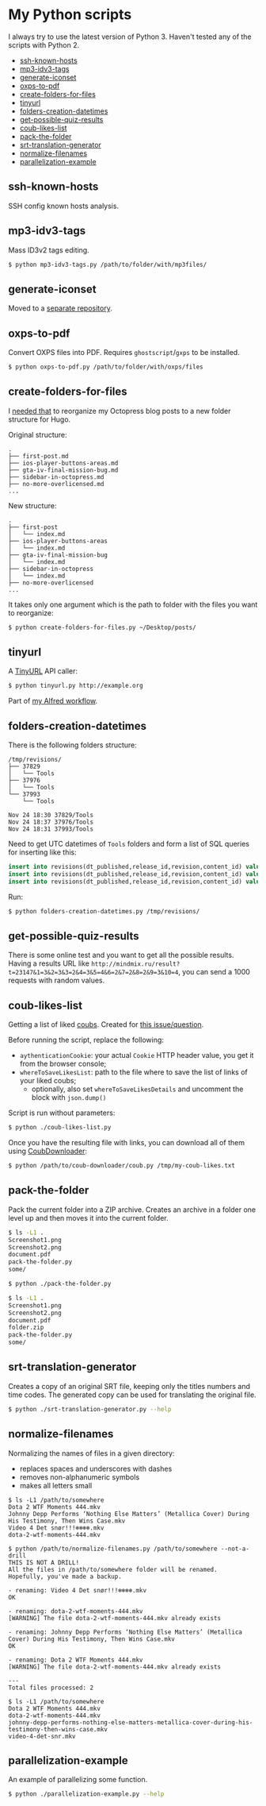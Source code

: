 # My Python scripts

I always try to use the latest version of Python 3. Haven't tested any of the scripts with Python 2.

<!-- MarkdownTOC -->

- [ssh-known-hosts](#ssh-known-hosts)
- [mp3-idv3-tags](#mp3-idv3-tags)
- [generate-iconset](#generate-iconset)
- [oxps-to-pdf](#oxps-to-pdf)
- [create-folders-for-files](#create-folders-for-files)
- [tinyurl](#tinyurl)
- [folders-creation-datetimes](#folders-creation-datetimes)
- [get-possible-quiz-results](#get-possible-quiz-results)
- [coub-likes-list](#coub-likes-list)
- [pack-the-folder](#pack-the-folder)
- [srt-translation-generator](#srt-translation-generator)
- [normalize-filenames](#normalize-filenames)
- [parallelization-example](#parallelization-example)

<!-- /MarkdownTOC -->

## ssh-known-hosts

SSH config known hosts analysis.

## mp3-idv3-tags

Mass ID3v2 tags editing.

``` sh
$ python mp3-idv3-tags.py /path/to/folder/with/mp3files/
```

## generate-iconset

Moved to a [separate repository](https://github.com/retifrav/generate-iconset).

## oxps-to-pdf

Convert OXPS files into PDF. Requires `ghostscript`/`gxps` to be installed.

``` sh
$ python oxps-to-pdf.py /path/to/folder/with/oxps/files
```

## create-folders-for-files

I [needed that](http://retifrav.github.io/blog/2019/03/17/migrating-from-octopress-to-hugo/#reorganizing-the-posts) to reorganize my Octopress blog posts to a new folder structure for Hugo.

Original structure:

```
.
├── first-post.md
├── ios-player-buttons-areas.md
├── gta-iv-final-mission-bug.md
├── sidebar-in-octopress.md
├── no-more-overlicensed.md
...
```

New structure:

```
.
├── first-post
│   └── index.md
├── ios-player-buttons-areas
│   └── index.md
├── gta-iv-final-mission-bug
│   └── index.md
├── sidebar-in-octopress
│   └── index.md
├── no-more-overlicensed
...
```

It takes only one argument which is the path to folder with the files you want to reorganize:

``` sh
$ python create-folders-for-files.py ~/Desktop/posts/
```

## tinyurl

A [TinyURL](http://tinyurl.com) API caller:

``` sh
$ python tinyurl.py http://example.org
```

Part of [my Alfred workflow](http://retifrav.github.io/blog/2019/04/02/tinyurl-alfred-workflow/).

## folders-creation-datetimes

There is the following folders structure:

```
/tmp/revisions/
├── 37829
│   └── Tools
├── 37976
│   └── Tools
└── 37993
    └── Tools

Nov 24 18:30 37829/Tools
Nov 24 18:37 37976/Tools
Nov 24 18:31 37993/Tools
```

Need to get UTC datetimes of `Tools` folders and form a list of SQL queries for inserting like this:

``` sql
insert into revisions(dt_published,release_id,revision,content_id) values('2019-11-24 17:31:07',1,'37993',3);
insert into revisions(dt_published,release_id,revision,content_id) values('2019-11-24 17:30:21',1,'37829',3);
insert into revisions(dt_published,release_id,revision,content_id) values('2019-11-24 17:37:17',1,'37976',3);
```

Run:

``` sh
$ python folders-creation-datetimes.py /tmp/revisions/
```

## get-possible-quiz-results

There is some online test and you want to get all the possible results. Having a results URL like `http://mindmix.ru/result?t=23147&1=3&2=3&3=2&4=3&5=4&6=2&7=2&8=2&9=3&10=4`, you can send a 1000 requests with random values.

## coub-likes-list

Getting a list of liked [coubs](https://coub.com/). Created for [this issue/question](https://github.com/HelpSeeker/CoubDownloader/issues/11).

Before running the script, replace the following:

- `aythenticationCookie`: your actual `Cookie` HTTP header value, you get it from the browser console;
- `whereToSaveLikesList`: path to the file where to save the list of links of your liked coubs;
    + optionally, also set `whereToSaveLikesDetails` and uncomment the block with `json.dump()`

Script is run without parameters:

``` sh
$ python ./coub-likes-list.py
```

Once you have the resulting file with links, you can download all of them using [CoubDownloader](https://github.com/HelpSeeker/CoubDownloader):

``` sh
$ python /path/to/coub-downloader/coub.py /tmp/my-coub-likes.txt
```

## pack-the-folder

Pack the current folder into a ZIP archive. Creates an archive in a folder one level up and then moves it into the current folder.

``` sh
$ ls -L1 .
Screenshot1.png
Screenshot2.png
document.pdf
pack-the-folder.py
some/

$ python ./pack-the-folder.py

$ ls -L1 .
Screenshot1.png
Screenshot2.png
document.pdf
folder.zip
pack-the-folder.py
some/
```

## srt-translation-generator

Creates a copy of an original SRT file, keeping only the titles numbers and time codes. The generated copy can be used for translating the original file.

``` sh
$ python ./srt-translation-generator.py --help
```

## normalize-filenames

Normalizing the names of files in a given directory:

- replaces spaces and underscores with dashes
- removes non-alphanumeric symbols
- makes all letters small

```
$ ls -L1 /path/to/somewhere
Dota 2 WTF Moments 444.mkv
Johnny Depp Performs ‘Nothing Else Matters’ (Metallica Cover) During His Testimony, Then Wins Case.mkv
Video 4 Det snør!!!❄️❄️❄️❄️.mkv
dota-2-wtf-moments-444.mkv

$ python /path/to/normalize-filenames.py /path/to/somewhere --not-a-drill
THIS IS NOT A DRILL!
All the files in /path/to/somewhere folder will be renamed.
Hopefully, you've made a backup.

- renaming: Video 4 Det snør!!!❄️❄️❄️❄️.mkv
OK

- renaming: dota-2-wtf-moments-444.mkv
[WARNING] The file dota-2-wtf-moments-444.mkv already exists

- renaming: Johnny Depp Performs ‘Nothing Else Matters’ (Metallica Cover) During His Testimony, Then Wins Case.mkv
OK

- renaming: Dota 2 WTF Moments 444.mkv
[WARNING] The file dota-2-wtf-moments-444.mkv already exists

---
Total files processed: 2

$ ls -L1 /path/to/somewhere
Dota 2 WTF Moments 444.mkv
dota-2-wtf-moments-444.mkv
johnny-depp-performs-nothing-else-matters-metallica-cover-during-his-testimony-then-wins-case.mkv
video-4-det-snr.mkv
```

## parallelization-example

An example of parallelizing some function.

``` sh
$ python ./parallelization-example.py --help
```
